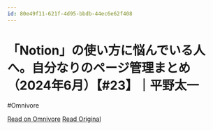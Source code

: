 ```yaml
---
id: 80e49f11-621f-4d95-bbdb-44ec6e62f408
---
```


# 「Notion」の使い方に悩んでいる人へ。自分なりのページ管理まとめ（2024年6月）【#23】｜平野太一
#Omnivore

[Read on Omnivore](https://omnivore.app/me/notion-2024-6-23-18fe967fd7e)
[Read Original](https://note.com/yriica/n/n4cadfa2f4b55)

